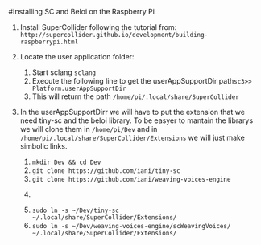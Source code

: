 #Installing SC and Beloi on the Raspberry Pi

1. Install SuperCollider following the tutorial from: ```http://supercollider.github.io/development/building-raspberrypi.html```
2. Locate the user application folder:
	1. Start sclang ```sclang```
	2. Execute the following line to get the userAppSupportDir path```sc3>> Platform.userAppSupportDir```
	3. This will return the path ```/home/pi/.local/share/SuperCollider```

3. In the userAppSupportDirr we will have to put the extension that we need tiny-sc and the beloi library. To be easyer to mantain the librarys we will clone them in ```/home/pi/Dev``` and in  ```/home/pi/.local/share/SuperCollider/Extensions``` we will just make simbolic links.
	1. ```mkdir Dev && cd Dev```
	2. ```git clone https://github.com/iani/tiny-sc```
	3. ```git clone https://github.com/iani/weaving-voices-engine```
	4. ```cd /home/pi/.local/share/SuperCollider && mkdir Extensions
	5. ```sudo ln -s ~/Dev/tiny-sc ~/.local/share/SuperCollider/Extensions/```
	6. ```sudo ln -s ~/Dev/weaving-voices-engine/scWeavingVoices/ ~/.local/share/SuperCollider/Extensions/```	
	